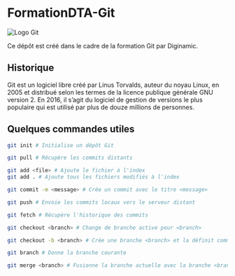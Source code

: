 # FormationDTA-Git

![Logo Git](http://www.mimastech.com/wp-content/uploads/2016/10/git.png "Logo Git")

Ce dépôt est créé dans le cadre de la formation Git par Diginamic.

## Historique

Git est un logiciel libre créé par Linus Torvalds, auteur du noyau Linux,  en 2005 et distribué selon les termes de la licence publique générale GNU version 2. En 2016, il s’agit du logiciel de gestion de versions le plus populaire qui est utilisé par plus de douze millions de personnes.

## Quelques commandes utiles

```bash
git init # Initialise un dépôt Git

git pull # Récupère les commits distants

git add <file> # Ajoute le fichier à l'index
git add . # Ajoute tous les fichiers modifiés à l'index

git commit -m <message> # Crée un commit avec le titre <message>

git push # Envoie les commits locaux vers le serveur distant

git fetch # Récupère l'historique des commits

git checkout <branch> # Change de branche active pour <branch>

git checkout -b <branch> # Crée une branche <branch> et la définit comme branche active

git branch # Donne la branche courante

git merge <branch> # Fusionne la branche actuelle avec la branche <branch> en récupérant les commits divergeant depuis le commit actuel
```

